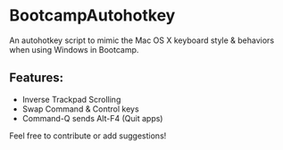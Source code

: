 # BootcampAutohotkey
An autohotkey script to mimic the Mac OS X keyboard style &amp; behaviors when using Windows in Bootcamp.

## Features:

* Inverse Trackpad Scrolling
* Swap Command & Control keys
* Command-Q sends Alt-F4 (Quit apps)

Feel free to contribute or add suggestions!

